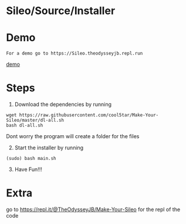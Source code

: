 # Sileo/Source/Installer

# Demo

```
For a demo go to https://Sileo.theodysseyjb.repl.run
```
[demo](https://Sileo.theodysseyjb.repl.run)

# Steps

1. Download the dependencies by running
```
wget https://raw.githubusercontent.com/cool5tar/Make-Your-Sileo/master/dl-all.sh
bash dl-all.sh
```
Dont worry the program will create a folder for the files


2. Start the installer by running
```
(sudo) bash main.sh
```
3. Have Fun!!!

# Extra

go to https://repl.it/@TheOdysseyJB/Make-Your-Sileo for the repl of the code